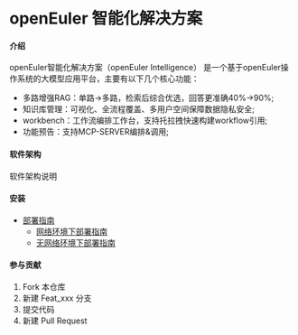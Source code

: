 # openEuler 智能化解决方案

#### 介绍

openEuler智能化解决方案（openEuler Intelligence） 是一个基于openEuler操作系统的大模型应用平台，主要有以下几个核心功能：

- 多路增强RAG：单路->多路，检索后综合优选，回答更准确40%->90%;
- 知识库管理：可视化、全流程覆盖、多用户空间保障数据隐私安全;
- workbench：工作流编排工作台，支持托拉拽快速构建workflow引用;
- 功能预告：支持MCP-SERVER编排&调用;

#### 软件架构
软件架构说明


#### 安装

- [部署指南](./docs/user-guide/部署指南)
  - [网络环境下部署指南](./docs/user-guide/部署指南/网络环境下部署指南.md)
  - [无网络环境下部署指南](./docs/user-guide/部署指南/无网络环境下部署指南.md)


#### 参与贡献

1.  Fork 本仓库
2.  新建 Feat_xxx 分支
3.  提交代码
4.  新建 Pull Request
